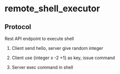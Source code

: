# remote_shell_executor


## Protocol

Rest API endpoint to execute shell

1. Client send hello, server give random integer

2. Client use {integer x -2 +1} as key, issue command

3. Server exec command in shell